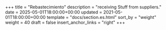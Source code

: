 +++
title = "Rebastecimiento"
description = "receiving Stuff from suppliers."
date = 2025-05-01T18:00:00+00:00
updated = 2021-05-01T18:00:00+00:00
template = "docs/section.es.html"
sort_by = "weight"
weight = 40
draft = false
insert_anchor_links = "right"
+++

